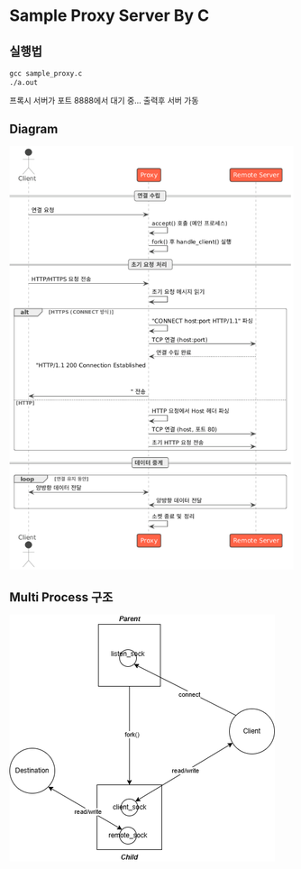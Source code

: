 # Sample Proxy Server By C

## 실행법
```
gcc sample_proxy.c
./a.out 
```

프록시 서버가 포트 8888에서 대기 중... 출력후 서버 가동


## Diagram
![UML](images/diagram.png)


## Multi Process 구조
![Multi-Process](images/proxy_구조.png)
